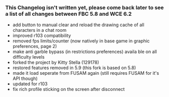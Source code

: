 ### This Changelog isn't written yet, please come back later to see a list of all changes between FBC 5.8  and WCE 6.2

- add button to manual clear and reload the drawing cache of all characters in a chat room
- improved r103 compatibility
- removed fps limits/counter (now natively in base game in graphic preferences, page 2)
- make anti garble bypass (in restrictions preferences) availa ble on all difficulty levels
- forked the project by Kitty Stella (129178)
- restored features removed in 5.9 (this fork is based on 5.8)
- made it load seperate from FUSAM again (still requires FUSAM for it's API though)
- updated for r103
- fix rich profile sticking on the screen after disconnect